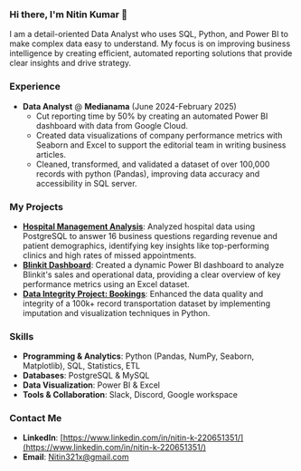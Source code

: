 ### Hi there, I'm Nitin Kumar 👋

I am a detail-oriented Data Analyst who uses SQL, Python, and Power BI to make complex data easy to understand. My focus is on improving business intelligence by creating efficient, automated reporting solutions that provide clear insights and drive strategy.

### Experience

* **Data Analyst** @ **Medianama** (June 2024-February 2025)
    * Cut reporting time by 50% by creating an automated Power BI dashboard with data from Google Cloud.
    * Created data visualizations of company performance metrics with Seaborn and Excel to support the editorial team in writing business articles.
    * Cleaned, transformed, and validated a dataset of over 100,000 records with python (Pandas), improving data accuracy and accessibility in SQL server.

### My Projects

* **[Hospital Management Analysis](your-github-project-link-here)**: Analyzed hospital data using PostgreSQL to answer 16 business questions regarding revenue and patient demographics, identifying key insights like top-performing clinics and high rates of missed appointments.
* **[Blinkit Dashboard](your-github-project-link-here)**: Created a dynamic Power BI dashboard to analyze Blinkit's sales and operational data, providing a clear overview of key performance metrics using an Excel dataset.
* **[Data Integrity Project: Bookings](your-github-project-link-here)**: Enhanced the data quality and integrity of a 100k+ record transportation dataset by implementing imputation and visualization techniques in Python.

### Skills

* **Programming & Analytics**: Python (Pandas, NumPy, Seaborn, Matplotlib), SQL, Statistics, ETL
* **Databases**: PostgreSQL & MySQL
* **Data Visualization**: Power BI & Excel
* **Tools & Collaboration**: Slack, Discord, Google workspace

### Contact Me
* **LinkedIn**: [https://www.linkedin.com/in/nitin-k-220651351/](https://www.linkedin.com/in/nitin-k-220651351/)
* **Email**: Nitin321x@gmail.com
